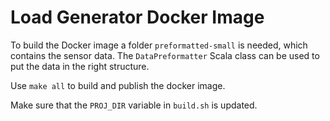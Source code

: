 Load Generator Docker Image
===========================

To build the Docker image a folder `preformatted-small` is needed, which contains the sensor data.
The `DataPreformatter` Scala class can be used to put the data in the right structure.

Use `make all` to build and publish the docker image.

Make sure that the `PROJ_DIR` variable in `build.sh` is updated.